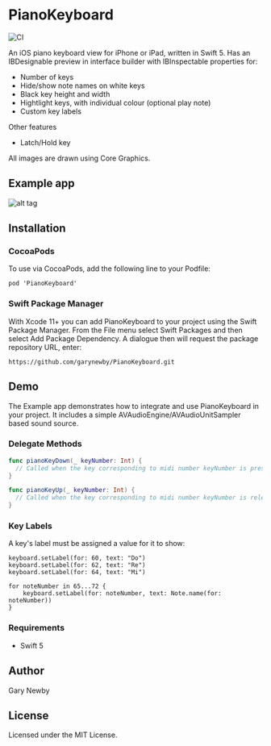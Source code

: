 PianoKeyboard
============

![CI](https://github.com/garynewby/PianoKeyboard/workflows/CI/badge.svg)

An iOS piano keyboard view for iPhone or iPad, written in Swift 5. 
Has an IBDesignable preview in interface builder with IBInspectable properties for:
- Number of keys
- Hide/show note names on white keys
- Black key height and width
- Hightlight keys, with individual colour (optional play note)
- Custom key labels

Other features
- Latch/Hold key

All images are drawn using Core Graphics.

## Example app

![alt tag](https://github.com/garynewby/PianoKeyboard/raw/master/screen.png)


## Installation

### CocoaPods
To use via CocoaPods, add the following line to your Podfile:

```
pod 'PianoKeyboard'
```

### Swift Package Manager
With Xcode 11+ you can add PianoKeyboard to your project using the Swift Package Manager. From the File menu select Swift Packages and then select Add Package Dependency. A dialogue then will request the package repository URL, enter:
```
https://github.com/garynewby/PianoKeyboard.git
```

## Demo

The Example app demonstrates how to integrate and use PianoKeyboard in your project. It includes a simple AVAudioEngine/AVAudioUnitSampler based sound source.


### Delegate Methods

```swift
func pianoKeyDown(_ keyNumber: Int) {
  // Called when the key corresponding to midi number keyNumber is pressed
}

func pianoKeyUp(_ keyNumber: Int) {
  // Called when the key corresponding to midi number keyNumber is released
}
```

### Key Labels

A key's label must be assigned a value for it to show:
```
keyboard.setLabel(for: 60, text: "Do")
keyboard.setLabel(for: 62, text: "Re")
keyboard.setLabel(for: 64, text: "Mi")

for noteNumber in 65...72 {
    keyboard.setLabel(for: noteNumber, text: Note.name(for: noteNumber))
}
```

### Requirements

- Swift 5

## Author

Gary Newby

## License

Licensed under the MIT License.

